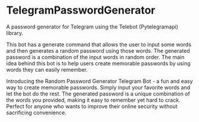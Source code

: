 # TelegramPasswordGenerator
A password generator for Telegram using the Telebot (Pytelegramapi) library.

This bot has a generate command that allows the user to input some words and then generates a random password using those words. The generated password is a combination of the input words in random order. The main idea behind this bot is to help users create memorable passwords by using words they can easily remember.

Introducing the Random Password Generator Telegram Bot - a fun and easy way to create memorable passwords. Simply input your favorite words and let the bot do the rest. The generated password is a unique combination of the words you provided, making it easy to remember yet hard to crack. Perfect for anyone who wants to improve their online security without sacrificing convenience. 
